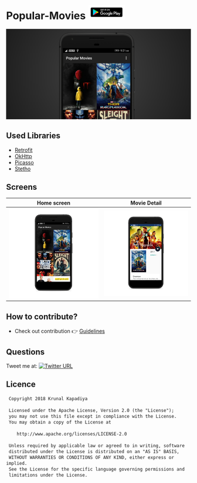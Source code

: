 # Popular-Movies <a href="https://play.google.com/store/apps/details?id=com.krunal3kapadiya.popularmovies"><img src="/screenshots/playstore.svg" width="100"></a>
  <a href="https://play.google.com/store/apps/details?id=com.krunal3kapadiya.popularmovies"><img src="/screenshots/graphic.png"/></a>
  
 ## Used Libraries
 
 - [Retrofit](https://developer.android.com/topic/libraries/support-library/index.html)
 - [OkHttp](http://square.github.io/okhttp/)
 - [Picasso](http://square.github.io/picasso/)
 - [Stetho](http://facebook.github.io/stetho/)
 
 ## Screens 
 
 |Home screen|Movie Detail|
 |:---:|:---:|
 |![homescreen.webp](/screenshots/1.webp)|![moviedetail.webp](/screenshots/2.webp)|
 
 ## How to contribute?
 - Check out contribution :point_right: [Guidelines](./CONTRIBUTING.md)  
 
 ## Questions
 
 Tweet me at: 
 [![Twitter URL](https://img.shields.io/badge/Twitter-@krunal3kapadiya-blue.svg?style=for-the-badge)](https://twitter.com/krunal3kapadiya)
 
 ## Licence
     Copyright 2018 Krunal Kapadiya
 
     Licensed under the Apache License, Version 2.0 (the "License");
     you may not use this file except in compliance with the License.
     You may obtain a copy of the License at
 
        http://www.apache.org/licenses/LICENSE-2.0
 
     Unless required by applicable law or agreed to in writing, software
     distributed under the License is distributed on an "AS IS" BASIS,
     WITHOUT WARRANTIES OR CONDITIONS OF ANY KIND, either express or implied.
     See the License for the specific language governing permissions and
     limitations under the License.
